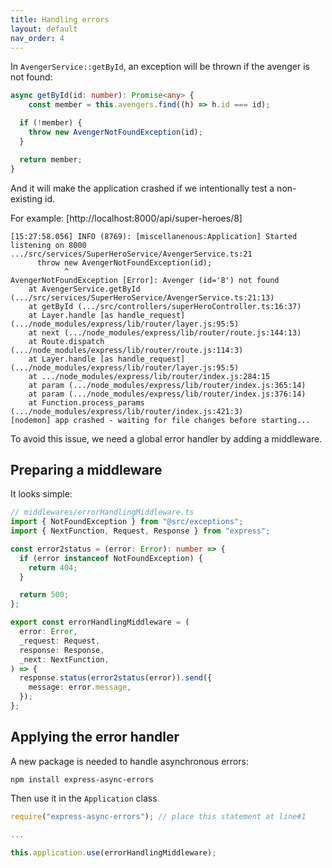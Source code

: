 ```yaml
---
title: Handling errors
layout: default
nav_order: 4
---
```


In `AvengerService::getById`, an exception will be thrown if the avenger is not found:

```typescript
async getById(id: number): Promise<any> {
    const member = this.avengers.find((h) => h.id === id);

  if (!member) {
    throw new AvengerNotFoundException(id);
  }

  return member;
}
```

And it will make the application crashed if we intentionally test a
non-existing id.

For example: [http://localhost:8000/api/super-heroes/8]

```text
[15:27:58.056] INFO (8769): [miscellanenous:Application] Started listening on 8000
.../src/services/SuperHeroService/AvengerService.ts:21
      throw new AvengerNotFoundException(id);
            ^
AvengerNotFoundException [Error]: Avenger (id='8') not found
    at AvengerService.getById (.../src/services/SuperHeroService/AvengerService.ts:21:13)
    at getById (.../src/controllers/superHeroController.ts:16:37)
    at Layer.handle [as handle_request] (.../node_modules/express/lib/router/layer.js:95:5)
    at next (.../node_modules/express/lib/router/route.js:144:13)
    at Route.dispatch (.../node_modules/express/lib/router/route.js:114:3)
    at Layer.handle [as handle_request] (.../node_modules/express/lib/router/layer.js:95:5)
    at .../node_modules/express/lib/router/index.js:284:15
    at param (.../node_modules/express/lib/router/index.js:365:14)
    at param (.../node_modules/express/lib/router/index.js:376:14)
    at Function.process_params (.../node_modules/express/lib/router/index.js:421:3)
[nodemon] app crashed - waiting for file changes before starting...
```

To avoid this issue, we need a global error handler by adding a middleware.

## Preparing a middleware

It looks simple:

```typescript
// middlewares/errorHandlingMiddleware.ts
import { NotFoundException } from "@src/exceptions";
import { NextFunction, Request, Response } from "express";

const error2status = (error: Error): number => {
  if (error instanceof NotFoundException) {
    return 404;
  }

  return 500;
};

export const errorHandlingMiddleware = (
  error: Error,
  _request: Request,
  response: Response,
  _next: NextFunction,
) => {
  response.status(error2status(error)).send({
    message: error.message,
  });
};
```

## Applying the error handler

A new package is needed to handle asynchronous errors:

```shell
npm install express-async-errors
```

Then use it in the `Application` class

```typescript
require("express-async-errors"); // place this statement at line#1

...

this.application.use(errorHandlingMiddleware);
```
